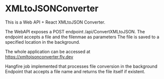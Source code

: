 # XMLtoJSONConverter

This is a Web API + React XMLtoJSON Converter. 

The WebAPI exposes a POST endpoint /api/ConvertXMLtoJSON. 
The endpoint accepts a file and the filenmae as parameters
The file is saved to a specified location in the background.

The whole application can be accessed at https://xmltojsonconverter.fly.dev

Hangfire job implemented that processes file conversion in the background 
Endpoint that accepts a file name and returns the file itself if existent.
